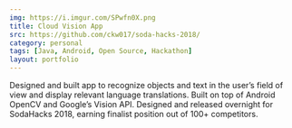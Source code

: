 ```yaml
---
img: https://i.imgur.com/SPwfn0X.png
title: Cloud Vision App
src: https://github.com/ckw017/soda-hacks-2018/
category: personal
tags: [Java, Android, Open Source, Hackathon]
layout: portfolio
---
```

Designed and built app to recognize objects and text in the user’s field of view and display relevant language translations. Built on top of Android OpenCV and Google’s Vision API. Designed and released overnight for SodaHacks 2018, earning finalist position out of 100+ competitors.
